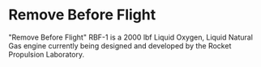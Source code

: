 # Remove Before Flight
"Remove Before Flight" RBF-1 is a 2000 lbf Liquid Oxygen, Liquid Natural Gas engine currently being designed and developed by the Rocket Propulsion Laboratory.
